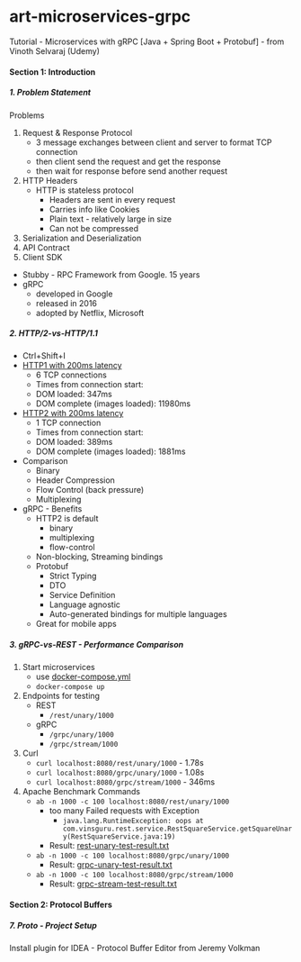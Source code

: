 # art-microservices-grpc
Tutorial - Microservices with gRPC [Java + Spring Boot + Protobuf] - from Vinoth Selvaraj (Udemy)

####  Section 1: Introduction

#####  1. Problem Statement

Problems
1.  Request & Response Protocol
    -  3 message exchanges between client and server to format TCP connection
    -  then client send the request and get the response
    -  then wait for response before send another request 
2.  HTTP Headers
    -  HTTP is stateless protocol
        -  Headers are sent in every request
        -  Carries info like Cookies
        -  Plain text - relatively large in size
        -  Can not be compressed
3.  Serialization and Deserialization
4.  API Contract
5.  Client SDK

-  Stubby - RPC Framework from Google. 15 years
-  gRPC 
    -  developed in Google
    -  released in 2016
    -  adopted by Netflix, Microsoft
             
#####  2. HTTP/2-vs-HTTP/1.1

-  Ctrl+Shift+I
-  [HTTP1 with 200ms latency](https://http1.golang.org/gophertiles?latency=200)
    -  6 TCP connections
    -  Times from connection start:
    -  DOM loaded: 347ms
    -  DOM complete (images loaded): 11980ms
-  [HTTP2 with 200ms latency](https://http2.golang.org/gophertiles?latency=200)
    -  1 TCP connection
    -  Times from connection start:
    -  DOM loaded: 389ms
    -  DOM complete (images loaded): 1881ms
-  Comparison
    -  Binary
    -  Header Compression
    -  Flow Control (back pressure)
    -  Multiplexing
-  gRPC - Benefits
    -  HTTP2 is default
        -  binary
        -  multiplexing
        -  flow-control
    -  Non-blocking, Streaming bindings
    -  Protobuf
        -  Strict Typing
        -  DTO
        -  Service Definition
        -  Language agnostic
        -  Auto-generated bindings for multiple languages
    -  Great for mobile apps    
    
#####  3. gRPC-vs-REST - Performance Comparison

1.  Start microservices
    -  use [docker-compose.yml](Section%201%20-%20Introduction/gRPC-vs-REST/docker-compose.yml)
    -  `docker-compose up`
2.  Endpoints for testing    
    -  REST
        -  `/rest/unary/1000`
    -  gRPC    
        -  `/grpc/unary/1000`
        -  `/grpc/stream/1000`
3.  Curl
    -  `curl localhost:8080/rest/unary/1000` - 1.78s
    -  `curl localhost:8080/grpc/unary/1000` - 1.08s
    -  `curl localhost:8080/grpc/stream/1000` - 346ms    
4.  Apache Benchmark Commands
    -  `ab -n 1000 -c 100 localhost:8080/rest/unary/1000`
        -  too many Failed requests with Exception
            -  `java.lang.RuntimeException: oops at com.vinsguru.rest.service.RestSquareService.getSquareUnary(RestSquareService.java:19)` 
        -  Result:  [rest-unary-test-result.txt](Section%201%20-%20Introduction/gRPC-vs-REST/rest-unary-test-result.txt)
    -  `ab -n 1000 -c 100 localhost:8080/grpc/unary/1000`
        -  Result:  [grpc-unary-test-result.txt](Section%201%20-%20Introduction/gRPC-vs-REST/grpc-unary-test-result.txt)
    -  `ab -n 1000 -c 100 localhost:8080/grpc/stream/1000`
        -  Result:  [grpc-stream-test-result.txt](Section%201%20-%20Introduction/gRPC-vs-REST/grpc-stream-test-result.txt)

####  Section 2: Protocol Buffers

#####  7. Proto - Project Setup

Install plugin for IDEA - Protocol Buffer Editor from Jeremy Volkman


